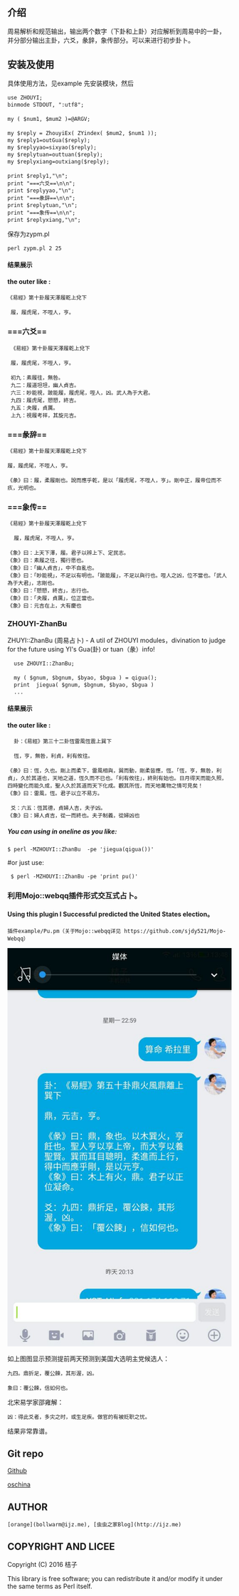 

## 介绍

周易解析和规范输出，输出两个数字（下卦和上卦）对应解析到周易中的一卦，
并分部分输出主卦，六爻，彖辞，象传部分。可以来进行初步卦卜。

## 安装及使用

具体使用方法，见example
先安装模块，然后

    use ZHOUYI;
    binmode STDOUT, ":utf8";

    my ( $num1, $mum2 )=@ARGV;
    
    my $reply = ZhouyiEx( ZYindex( $mum2, $num1 ));
    my $reply1=outGua($reply);
    my $replyyao=sixyao($reply);
    my $replytuan=outtuan($reply);
    my $replyxiang=outxiang($reply);
    
    print $reply1,"\n";
    print "===六爻==\n\n";
    print $replyyao,"\n";
    print "===彖辞==\n\n";
    print $replytuan,"\n";
    print "===象传==\n\n";
    print $replyxiang,"\n";

保存为zypm.pl

    perl zypm.pl 2 25

#### 结果展示

#### the outer like :

    《易經》第十卦履天澤履乾上兌下

     履，履虎尾，不咥人，亨。


### ===六爻==

     《易經》第十卦履天澤履乾上兌下
     
     履，履虎尾，不咥人，亨。
     
     初九：素履往，無咎。
     九二：履道坦坦，幽人貞吉。
     六三：眇能視，跛能履，履虎尾，咥人，凶。武人為于大君。
     九四：履虎尾，愬愬，終吉。
     九五：夬履，貞厲。
     上九：視履考祥，其旋元吉。

### ===彖辞==
    
    《易經》第十卦履天澤履乾上兌下
    
    履，履虎尾，不咥人，亨。
    
    《彖》曰：履，柔履剛也。說而應乎乾，是以「履虎尾，不咥人，亨」。剛中正，履帝位而不疚，光明也。

### ===象传==
    
    《易經》第十卦履天澤履乾上兌下
    
      履，履虎尾，不咥人，亨。
    
    《象》曰：上天下澤，履。君子以辨上下、定民志。
    《象》曰：素履之往，獨行愿也。
    《象》曰：「幽人貞吉」，中不自亂也。
    《象》曰：「眇能視」，不足以有明也。「跛能履」，不足以與行也。咥人之凶，位不當也。「武人為于大君」，志剛也。
    《象》曰：「愬愬，終吉」，志行也。
    《象》曰：「夬履，貞厲」，位正當也。
    《象》曰：元吉在上，大有慶也

### ZHOUYI-ZhanBu
 
ZHUYI::ZhanBu (周易占卜) - A util of ZHOUYI modules，divination to judge for the future using YI's Gua(卦) or tuan（彖）info!


 
      use ZHOUYI::ZhanBu;
     
      my ( $gnum, $bgnum, $byao, $bgua ) = qigua();
      print  jiegua( $gnum, $bgnum, $byao, $bgua )
      ...

#### 结果展示

#### the outer like :

      卦：《易經》第三十二卦恆雷風恆震上巽下

      恆，亨，無咎，利貞，利有攸往。

    《彖》曰：恆，久也。剛上而柔下，雷風相與，巽而動，剛柔皆應，恆。「恆，亨，無咎，利貞」，久於其道也，天地之道，恆久而不已也。「利有攸往」，終則有始也。日月得天而能久照，四時變化而能久成，聖人久於其道而天下化成。觀其所恆，而天地萬物之情可見矣！
    《象》曰：雷風，恆。君子以立不易方。

     爻：六五：恆其德，貞婦人吉，夫子凶。
    《象》曰：婦人貞吉，從一而終也。夫子制義，從婦凶也
 
##### You can using in oneline as you like:

    $ perl -MZHOUYI::ZhanBu  -pe 'jiegua(qigua())'
    
 #or just use:  
    
     $ perl -MZHOUYI::ZhanBu -pe 'print pu()'

### 利用Mojo::webqq插件形式交互式占卜。

####  Using this plugin I Successful predicted the United States election。

    插件example/Pu.pm（关于Mojo::webqq详见 https://github.com/sjdy521/Mojo-Webqq）

   ![成功预测美帝大选](example/zhanbu.jpg)

  
   如上图图显示预测提前两天预测到美国大选明主党候选人：
    
    九四。鼎折足，覆公餗，其形渥，凶。

    象曰：覆公餗，信如何也。
    
  北宋易学家邵雍解：

    凶：得此爻者，多灾之时，或生足疾。做官的有被贬职之忧。

  结果非常靠谱。

## Git repo
 
  [Github](http://github.com/bollwarm/ZHOUYI)
  
  [oschina](https://git.oschina.net/ijz/ZHOUYI)
 
## AUTHOR
 
    [orange](bollwarm@ijz.me), [虫虫之家Blog](http://ijz.me)

## COPYRIGHT AND LICEE
 
Copyright (C) 2016 桔子
 
This library is free software; you can redistribute it and/or modify
it under the same terms as Perl itself.

